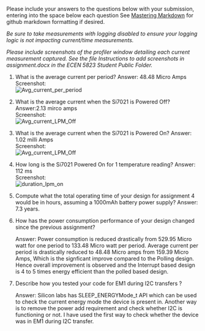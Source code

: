 Please include your answers to the questions below with your submission, entering into the space below each question
See [Mastering Markdown](https://guides.github.com/features/mastering-markdown/) for github markdown formatting if desired.

*Be sure to take measurements with logging disabled to ensure your logging logic is not impacting current/time measurements.*

*Please include screenshots of the profiler window detailing each current measurement captured.  See the file Instructions to add screenshots in assignment.docx in the ECEN 5823 Student Public Folder.* 

1. What is the average current per period?
   Answer: 48.48 Micro Amps
   <br>Screenshot:  
   ![Avg_current_per_period](https://github.com/CU-ECEN-5823/ecen5823-assignment4-Ganeshkm10/blob/master/Screenshots/AverageCurrentPerPeriod_A4.png)  

2. What is the average current when the Si7021 is Powered Off?
   Answer:2.13 mirco amps
   <br>Screenshot:  
   ![Avg_current_LPM_Off](https://github.com/CU-ECEN-5823/ecen5823-assignment4-Ganeshkm10/blob/master/Screenshots/Avg_current_LPM_Off_A4.png)  

3. What is the average current when the Si7021 is Powered On?
   Answer: 1.02 milli Amps
   <br>Screenshot:  
   ![Avg_current_LPM_Off](https://github.com/CU-ECEN-5823/ecen5823-assignment4-Ganeshkm10/blob/master/Screenshots/Avg_Current_LPM_On_A4.png)  

4. How long is the Si7021 Powered On for 1 temperature reading?
   Answer: 112 ms
   <br>Screenshot:  
   ![duration_lpm_on](https://github.com/CU-ECEN-5823/ecen5823-assignment4-Ganeshkm10/blob/master/Screenshots/Duration_LMP_On_A4.png)  

5. Compute what the total operating time of your design for assignment 4 would be in hours, assuming a 1000mAh battery power supply?
   Answer: 7.3 years.
   
6. How has the power consumption performance of your design changed since the previous assignment?
 
   Answer: Power consumption is reduced drastically from 529.95 Micro watt for one period to 133.48 Micro watt per period. 
           Average current per period is drastically reduced to 48.48 Micro amps from 159.39 Micro Amps, Which is the signficant improve compared to the Polling design. 
           Hence overall improvement is observed and the Interrupt based design is 4 to 5 times energy efficient than the polled based design.
   
   
7. Describe how you tested your code for EM1 during I2C transfers ?

   Answer: Silicon labs has SLEEP_ENERGYMode_t API which can be used to check the current energy mode the device is present in. 
           Another way is to remove the power add requirement and  check whether I2C is functioning or not. I have used the first way to check whether the device was in EM1                during I2C transfer.
   

